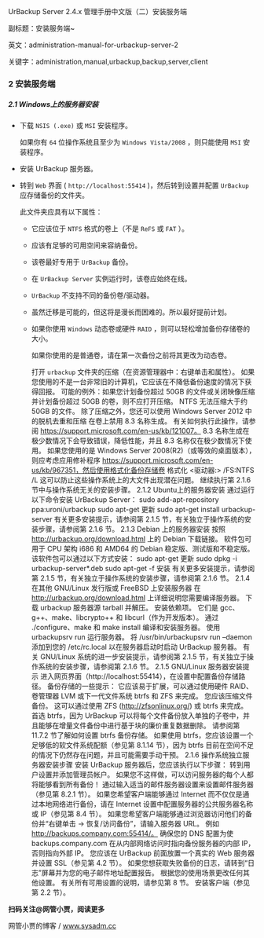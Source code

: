 UrBackup Server 2.4.x 管理手册中文版（二）安装服务端

副标题：安装服务端~

英文：administration-manual-for-urbackup-server-2

关键字：administration,manual,urbackup,backup,server,client



### 2 安装服务端

##### 2.1 Windows上的服务器安装

* 下载 `NSIS (.exe)` 或 `MSI` 安装程序。

  如果你有 `64` 位操作系统且至少为 `Windows Vista/2008` ，则只能使用 `MSI` 安装程序。

* 安装 UrBackup 服务器。

* 转到 `Web` 界面 ( `http://localhost:55414` )，然后转到设置并配置 `UrBackup` 应存储备份的文件夹。

  此文件夹应具有以下属性：
     * 它应该位于 `NTFS` 格式的卷上（不是 `ReFS` 或 `FAT` ）。

     * 应该有足够的可用空间来容纳备份。

     * 该卷最好专用于 `UrBackup` 备份。

     * 在 `UrBackup Server` 实例运行时，该卷应始终在线。

     * `UrBackup` 不支持不同的备份卷/驱动器。

     * 虽然迁移是可能的，但这将是漫长而困难的。所以最好提前计划。

     * 如果你使用 `Windows` 动态卷或硬件 `RAID` ，则可以轻松增加备份存储卷的大小。

       如果你使用的是普通卷，请在第一次备份之前将其更改为动态卷。

       打开 `urbackup` 文件夹的压缩（在资源管理器中：右键单击和属性）。  如果您使用的不是一台非常旧的计算机，它应该在不降低备份速度的情况下获得回报。  可能的例外：如果您计划备份超过 50GB 的文件或关闭映像压缩并计划备份超过 50GB 的卷，则不应打开压缩。  NTFS 无法压缩大于约 50GB 的文件。          除了压缩之外，您还可以使用 Windows Server 2012 中的脱机去重和压缩          在卷上禁用 8.3 名称生成。  有关如何执行此操作，请参阅 https://support.microsoft.com/en-us/kb/121007。  8.3 名称生成在极少数情况下会导致错误，降低性能，并且 8.3 名称仅在极少数情况下使用。          如果您使用的是 Windows Server 2008(R2)（或等效的桌面版本），则应考虑应用修补程序 https://support.microsoft.com/en-us/kb/967351，然后使用格式化备份存储卷               格式化 <驱动器:> /FS:NTFS /L                           这可以防止这些操作系统上的大文件出现潜在问题。      继续执行第 2.1.6 节中与操作系统无关的安装步骤。   2.1.2 Ubuntu上的服务器安装   通过运行以下命令安装 UrBackup Server：  sudo add-apt-repository ppa:uroni/urbackup    sudo apt-get 更新    sudo apt-get install urbackup-server   有关更多安装提示，请参阅第 2.1.5 节，有关独立于操作系统的安装步骤，请参阅第 2.1.6 节。   2.1.3 Debian 上的服务器安装   按照 http://urbackup.org/download.html 上的 Debian 下载链接。  软件包可用于 CPU 架构 i686 和 AMD64 的 Debian 稳定版、测试版和不稳定版。   该软件包可以通过以下方式安装：  sudo apt-get 更新    sudo dpkg -i urbackup-server*.deb    sudo apt-get -f 安装   有关更多安装提示，请参阅第 2.1.5 节，有关独立于操作系统的安装步骤，请参阅第 2.1.6 节。   2.1.4 在其他 GNU/Linux 发行版或 FreeBSD 上安装服务器   在 http://urbackup.org/download.html 上详细说明您需要编译服务器。       下载 urbackup 服务器源 tarball 并解压。      安装依赖项。  它们是 gcc、g++、make、libcrypto++ 和 libcurl（作为开发版本）。      通过 ./configure、make 和 make install 编译和安装服务器。      使用 urbackupsrv run 运行服务器。      将 /usr/bin/urbackupsrv run –daemon 添加到您的 /etc/rc.local 以在服务器启动时启动 UrBackup 服务器。   有关 GNU/Linux 系统的进一步安装提示，请参阅第 2.1.5 节，有关独立于操作系统的安装步骤，请参阅第 2.1.6 节。   2.1.5 GNU/Linux 服务器安装提示   进入网页界面（http://localhost:55414），在设置中配置备份存储路径。  备份存储的一些提示：       它应该易于扩展，可以通过使用硬件 RAID、卷管理器 LVM 或下一代文件系统 btrfs 和 ZFS 来完成。      您应该压缩文件备份。  这可以通过使用 ZFS (http://zfsonlinux.org/) 或 btrfs 来完成。      首选 btrfs，因为 UrBackup 可以将每个文件备份放入单独的子卷中，并且能够在增量文件备份中进行基于块的廉价重复数据删除。  请参阅第 11.7.2 节了解如何设置 btrfs 备份存储。  如果使用 btrfs，您应该设置一个足够低的软文件系统配额（参见第 8.1.14 节），因为 btrfs 目前在空间不足的情况下仍然存在问题，并且可能需要手动干预。   2.1.6 操作系统独立服务器安装步骤   安装 UrBackup 服务器后，您应该执行以下步骤：       转到用户设置并添加管理员帐户。  如果您不这样做，可以访问服务器的每个人都将能够看到所有备份！      通过输入适当的邮件服务器设置来设置邮件服务器（参见第 8.2.1 节）。      如果您希望客户端能够通过 Internet 而不仅仅是通过本地网络进行备份，请在 Internet 设置中配置服务器的公共服务器名称或 IP（参见第 8.4 节）。      如果您希望客户端能够通过浏览器访问他们的备份并“右键单击 -> 恢复/访问备份”，请输入服务器 URL。  例如 http://backups.company.com:55414/。  确保您的 DNS 配置为使 backups.company.com 在从内部网络访问时指向备份服务器的内部 IP，否则指向外部 IP。  您应该在 UrBackup 前面放置一个真实的 Web 服务器并设置 SSL（参见第 4.2 节）。      如果您想获取失败备份的日志，请转到“日志”屏幕并为您的电子邮件地址配置报告。      根据您的使用场景更改任何其他设置。  有关所有可用设置的说明，请参见第 8 节。      安装客户端（参见第 2.2 节）。



**扫码关注@网管小贾，阅读更多**

网管小贾的博客 / www.sysadm.cc






